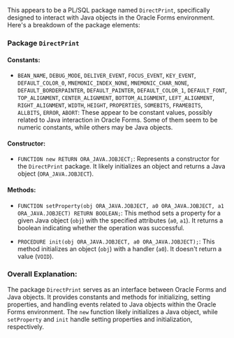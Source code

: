 
This appears to be a PL/SQL package named `DirectPrint`, specifically designed to interact with Java objects in the Oracle Forms environment. Here's a breakdown of the package elements:

### Package `DirectPrint`

#### Constants:
- `BEAN_NAME`, `DEBUG_MODE`, `DELIVER_EVENT`, `FOCUS_EVENT`, `KEY_EVENT`, `DEFAULT_COLOR_0`, `MNEMONIC_INDEX_NONE`, `MNEMONIC_CHAR_NONE`, `DEFAULT_BORDERPAINTER`, `DEFAULT_PAINTER`, `DEFAULT_COLOR_1`, `DEFAULT_FONT`, `TOP_ALIGNMENT`, `CENTER_ALIGNMENT`, `BOTTOM_ALIGNMENT`, `LEFT_ALIGNMENT`, `RIGHT_ALIGNMENT`, `WIDTH`, `HEIGHT`, `PROPERTIES`, `SOMEBITS`, `FRAMEBITS`, `ALLBITS`, `ERROR`, `ABORT`: These appear to be constant values, possibly related to Java interaction in Oracle Forms. Some of them seem to be numeric constants, while others may be Java objects.

#### Constructor:
- `FUNCTION new RETURN ORA_JAVA.JOBJECT;`: Represents a constructor for the `DirectPrint` package. It likely initializes an object and returns a Java object (`ORA_JAVA.JOBJECT`).

#### Methods:
- `FUNCTION setProperty(obj ORA_JAVA.JOBJECT, a0 ORA_JAVA.JOBJECT, a1 ORA_JAVA.JOBJECT) RETURN BOOLEAN;`: This method sets a property for a given Java object (`obj`) with the specified attributes (`a0`, `a1`). It returns a boolean indicating whether the operation was successful.

- `PROCEDURE init(obj ORA_JAVA.JOBJECT, a0 ORA_JAVA.JOBJECT);`: This method initializes an object (`obj`) with a handler (`a0`). It doesn't return a value (`VOID`).

### Overall Explanation:

The package `DirectPrint` serves as an interface between Oracle Forms and Java objects. It provides constants and methods for initializing, setting properties, and handling events related to Java objects within the Oracle Forms environment. The `new` function likely initializes a Java object, while `setProperty` and `init` handle setting properties and initialization, respectively.
